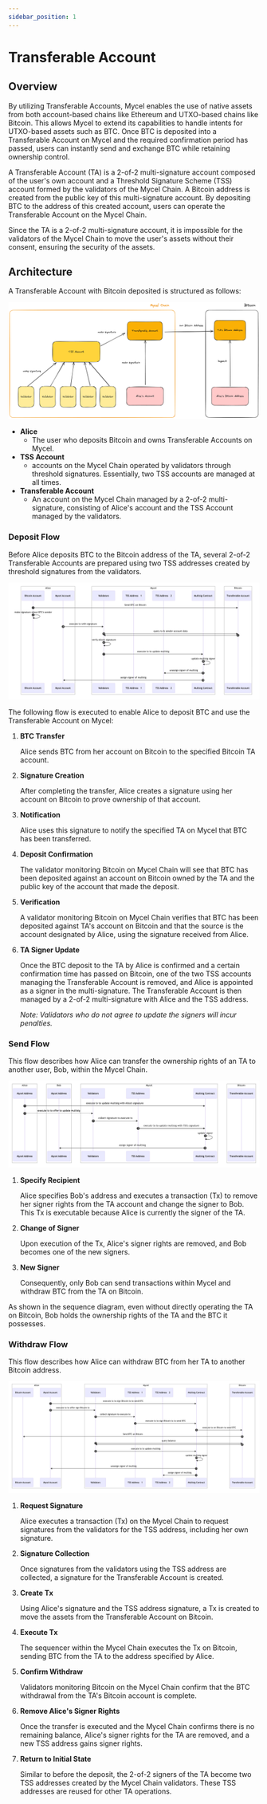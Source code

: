 ```yaml
---
sidebar_position: 1
---
```


# Transferable Account

## Overview

By utilizing Transferable Accounts, Mycel enables the use of native assets from both account-based chains like Ethereum and UTXO-based chains like Bitcoin. This allows Mycel to extend its capabilities to handle intents for UTXO-based assets such as BTC. Once BTC is deposited into a Transferable Account on Mycel and the required confirmation period has passed, users can instantly send and exchange BTC while retaining ownership control.

A Transferable Account (TA) is a 2-of-2 multi-signature account composed of the user's own account and a Threshold Signature Scheme (TSS) account formed by the validators of the Mycel Chain. A Bitcoin address is created from the public key of this multi-signature account. By depositing BTC to the address of this created account, users can operate the Transferable Account on the Mycel Chain.

Since the TA is a 2-of-2 multi-signature account, it is impossible for the validators of the Mycel Chain to move the user's assets without their consent, ensuring the security of the assets.

## Architecture

A Transferable Account with Bitcoin deposited is structured as follows:

![transferable-account](../../assets/transferable-account.png)

- **Alice**
  - The user who deposits Bitcoin and owns Transferable Accounts on Mycel.
- **TSS Account**
  - accounts on the Mycel Chain operated by validators through threshold signatures. Essentially, two TSS accounts are managed at all times.
- **Transferable Account**
  - An account on the Mycel Chain managed by a 2-of-2 multi-signature, consisting of Alice's account and the TSS Account managed by the validators.

### **Deposit Flow**

Before Alice deposits BTC to the Bitcoin address of the TA, several 2-of-2 Transferable Accounts are prepared using two TSS addresses created by threshold signatures from the validators.

![ta-deposit](../../assets/ta-deposit.png)

The following flow is executed to enable Alice to deposit BTC and use the Transferable Account on Mycel:

1. **BTC Transfer**

   Alice sends BTC from her account on Bitcoin to the specified Bitcoin TA account.

2. **Signature Creation**

   After completing the transfer, Alice creates a signature using her account on Bitcoin to prove ownership of that account.

3. **Notification**

   Alice uses this signature to notify the specified TA on Mycel that BTC has been transferred.

4. **Deposit Confirmation**

   The validator monitoring Bitcoin on Mycel Chain will see that BTC has been deposited against an account on Bitcoin owned by the TA and the public key of the account that made the deposit.

5. **Verification**

   A validator monitoring Bitcoin on Mycel Chain verifies that BTC has been deposited against TA's account on Bitcoin and that the source is the account designated by Alice, using the signature received from Alice.

6. **TA Signer Update**

   Once the BTC deposit to the TA by Alice is confirmed and a certain confirmation time has passed on Bitcoin, one of the two TSS accounts managing the Transferable Account is removed, and Alice is appointed as a signer in the multi-signature. The Transferable Account is then managed by a 2-of-2 multi-signature with Alice and the TSS address.

   _Note: Validators who do not agree to update the signers will incur penalties._

### **Send Flow**

This flow describes how Alice can transfer the ownership rights of an TA to another user, Bob, within the Mycel Chain.

![ta-send](../../assets/ta-send.png)

1. **Specify Recipient**

   Alice specifies Bob's address and executes a transaction (Tx) to remove her signer rights from the TA account and change the signer to Bob. This Tx is executable because Alice is currently the signer of the TA.

2. **Change of Signer**

   Upon execution of the Tx, Alice's signer rights are removed, and Bob becomes one of the new signers.

3. **New Signer**

   Consequently, only Bob can send transactions within Mycel and withdraw BTC from the TA on Bitcoin.

As shown in the sequence diagram, even without directly operating the TA on Bitcoin, Bob holds the ownership rights of the TA and the BTC it possesses.

### **Withdraw Flow**

This flow describes how Alice can withdraw BTC from her TA to another Bitcoin address.

![ta-withdraw](../../assets/ta-withdraw.png)

1. **Request Signature**

   Alice executes a transaction (Tx) on the Mycel Chain to request signatures from the validators for the TSS address, including her own signature.

2. **Signature Collection**

   Once signatures from the validators using the TSS address are collected, a signature for the Transferable Account is created.

3. **Create Tx**

   Using Alice's signature and the TSS address signature, a Tx is created to move the assets from the Transferable Account on Bitcoin.

4. **Execute Tx**

   The sequencer within the Mycel Chain executes the Tx on Bitcoin, sending BTC from the TA to the address specified by Alice.

5. **Confirm Withdraw**

   Validators monitoring Bitcoin on the Mycel Chain confirm that the BTC withdrawal from the TA's Bitcoin account is complete.

6. **Remove Alice's Signer Rights**

   Once the transfer is executed and the Mycel Chain confirms there is no remaining balance, Alice's signer rights for the TA are removed, and a new TSS address gains signer rights.

7. **Return to Initial State**

   Similar to before the deposit, the 2-of-2 signers of the TA become two TSS addresses created by the Mycel Chain validators. These TSS addresses are reused for other TA operations.
